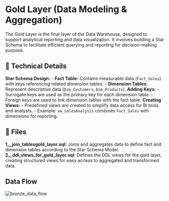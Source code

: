 # Gold Layer (Data Modeling & Aggregation)
The Gold Layer is the final layer of the Data Warehouse, designed to support analytical reporting and data visualization. It involves building a Star Schema to facilitate efficient querying and reporting for decision-making purpose.


## 📌 Technical Details

**Star Schema Design:**
    - **Fact Table:** Contains measurable data (`Fact_Sales`) with keys referencing related dimension tables.
    - **Dimension Tables:** Represent descriptive data (`Dim_Customers`, `Dim_Products`).
 **Adding Keys:**
    - Surrogate keys are used as the primary key for each dimension table.
    - Foreign keys are used to link dimension tables with the fact table.
**Creating Views:**
    - Predefined views are created to simplify data access for BI tools and analysts.
    - Example: `vw_SalesAnalysis` combines `Fact_Sales` with dimensions for reporting.
  
 ## 📁 Files

**1__join_tablesgold_layer.sql:** Joins and aggregates data to define fact and dimension tables according to the Star Schema Model.
**2__ddl_views_for_gold_layer.sql:** Defines the DDL views for the gold layer, creating structured views for easy access to aggregated and transformed data.

## Data Flow
![bronze_data_flow](../../imgs/gold_data_flow.jpg)
